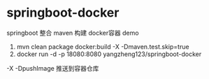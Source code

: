 # springboot-docker

springboot 整合 maven 构建 docker容器 demo

1. mvn clean package docker:build -X -Dmaven.test.skip=true
2. docker run -d -p 18080:8080 yangzheng123/springboot-docker


-X -DpushImage  推送到容器仓库
